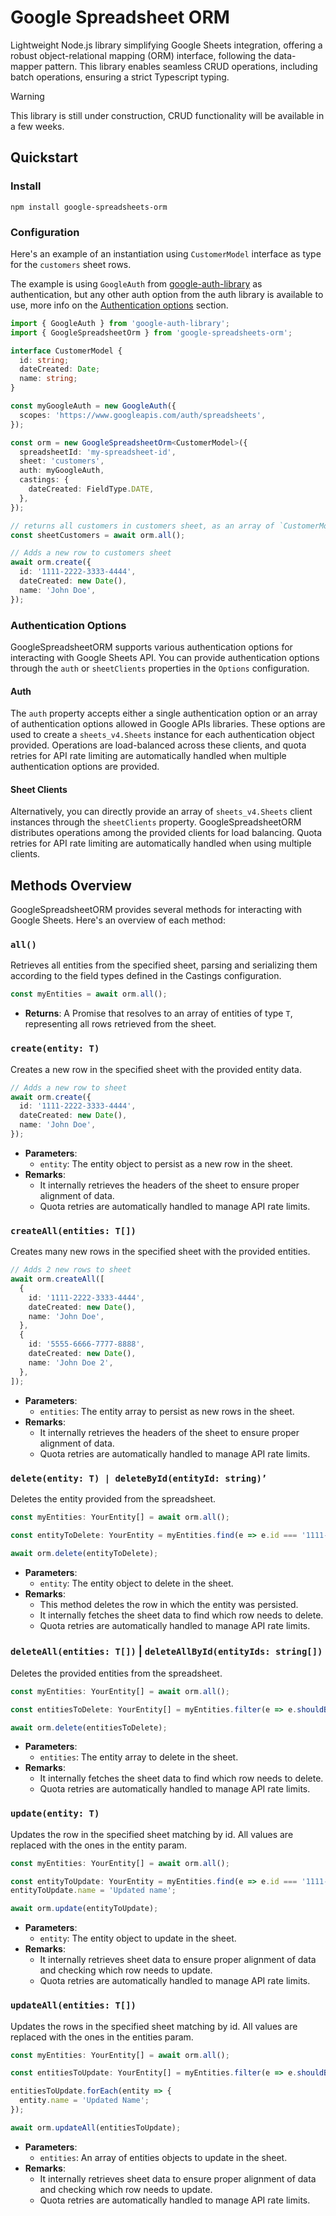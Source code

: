 # Google Spreadsheet ORM

Lightweight Node.js library simplifying Google Sheets integration, offering a robust
object-relational mapping (ORM) interface, following the data-mapper pattern.
This library enables seamless CRUD operations, including batch operations, ensuring a strict Typescript typing.

> [!WARNING]  
> This library is still under construction, CRUD functionality will be available in a few weeks.

## Quickstart

### Install

```shell
npm install google-spreadsheets-orm
```

### Configuration

Here's an example of an instantiation using `CustomerModel` interface as type for the `customers` sheet rows.

The example is using `GoogleAuth` from [google-auth-library](https://github.com/googleapis/google-auth-library-nodejs)
as authentication, but any other auth option from the auth library is available to use, more info on the
[Authentication options](#authentication-options) section.

```typescript
import { GoogleAuth } from 'google-auth-library';
import { GoogleSpreadsheetOrm } from 'google-spreadsheets-orm';

interface CustomerModel {
  id: string;
  dateCreated: Date;
  name: string;
}

const myGoogleAuth = new GoogleAuth({
  scopes: 'https://www.googleapis.com/auth/spreadsheets',
});

const orm = new GoogleSpreadsheetOrm<CustomerModel>({
  spreadsheetId: 'my-spreadsheet-id',
  sheet: 'customers',
  auth: myGoogleAuth,
  castings: {
    dateCreated: FieldType.DATE,
  },
});

// returns all customers in customers sheet, as an array of `CustomerModel`
const sheetCustomers = await orm.all();

// Adds a new row to customers sheet
await orm.create({
  id: '1111-2222-3333-4444',
  dateCreated: new Date(),
  name: 'John Doe',
});
```

### Authentication Options

GoogleSpreadsheetORM supports various authentication options for interacting with Google Sheets API. You can provide
authentication options through the `auth` or `sheetClients` properties in the `Options` configuration.

#### Auth

The `auth` property accepts either a single authentication option or an array of authentication options allowed in
Google APIs libraries. These options are used to create a `sheets_v4.Sheets` instance for each authentication object
provided. Operations are load-balanced across these clients, and quota retries for API rate limiting are automatically
handled when multiple authentication options are provided.

#### Sheet Clients

Alternatively, you can directly provide an array of `sheets_v4.Sheets` client instances through the `sheetClients`
property. GoogleSpreadsheetORM distributes operations among the provided clients for load balancing. Quota retries for
API rate limiting are automatically handled when using multiple clients.

## Methods Overview

GoogleSpreadsheetORM provides several methods for interacting with Google Sheets. Here's an overview of each method:

### `all()`

Retrieves all entities from the specified sheet, parsing and serializing them according to the field types defined in
the Castings configuration.

```typescript
const myEntities = await orm.all();
```

- **Returns**: A Promise that resolves to an array of entities of type `T`, representing all rows retrieved from the
  sheet.

### `create(entity: T)`

Creates a new row in the specified sheet with the provided entity data.

```typescript
// Adds a new row to sheet
await orm.create({
  id: '1111-2222-3333-4444',
  dateCreated: new Date(),
  name: 'John Doe',
});
```

- **Parameters**:
  - `entity`: The entity object to persist as a new row in the sheet.
- **Remarks**:
  - It internally retrieves the headers of the sheet to ensure proper alignment of data.
  - Quota retries are automatically handled to manage API rate limits.

### `createAll(entities: T[])`

Creates many new rows in the specified sheet with the provided entities.

```typescript
// Adds 2 new rows to sheet
await orm.createAll([
  {
    id: '1111-2222-3333-4444',
    dateCreated: new Date(),
    name: 'John Doe',
  },
  {
    id: '5555-6666-7777-8888',
    dateCreated: new Date(),
    name: 'John Doe 2',
  },
]);
```

- **Parameters**:
  - `entities`: The entity array to persist as new rows in the sheet.
- **Remarks**:
  - It internally retrieves the headers of the sheet to ensure proper alignment of data.
  - Quota retries are automatically handled to manage API rate limits.

### `delete(entity: T) | deleteById(entityId: string)’`

Deletes the entity provided from the spreadsheet.

```typescript
const myEntities: YourEntity[] = await orm.all();

const entityToDelete: YourEntity = myEntities.find(e => e.id === '1111-2222-3333-4444');

await orm.delete(entityToDelete);
```

- **Parameters**:
  - `entity`: The entity object to delete in the sheet.
- **Remarks**:
  - This method deletes the row in which the entity was persisted.
  - It internally fetches the sheet data to find which row needs to delete.
  - Quota retries are automatically handled to manage API rate limits.

### `deleteAll(entities: T[])` | `deleteAllById(entityIds: string[])` 

Deletes the provided entities from the spreadsheet.

```typescript
const myEntities: YourEntity[] = await orm.all();

const entitiesToDelete: YourEntity[] = myEntities.filter(e => e.shouldBeDeleted());

await orm.delete(entitiesToDelete);
```

- **Parameters**:
  - `entities`: The entity array to delete in the sheet.
- **Remarks**:
  - It internally fetches the sheet data to find which row needs to delete.
  - Quota retries are automatically handled to manage API rate limits.

### `update(entity: T)`

Updates the row in the specified sheet matching by id. All values are replaced with the ones in the entity param.

```typescript
const myEntities: YourEntity[] = await orm.all();

const entityToUpdate: YourEntity = myEntities.find(e => e.id === '1111-2222-3333-4444');
entityToUpdate.name = 'Updated name';

await orm.update(entityToUpdate);
```

- **Parameters**:
  - `entity`: The entity object to update in the sheet.
- **Remarks**:
  - It internally retrieves sheet data to ensure proper alignment of data and checking which row needs to update.
  - Quota retries are automatically handled to manage API rate limits.

### `updateAll(entities: T[])`

Updates the rows in the specified sheet matching by id. All values are replaced with the ones in the entities param.

```typescript
const myEntities: YourEntity[] = await orm.all();

const entitiesToUpdate: YourEntity[] = myEntities.filter(e => e.shouldBeDeleted());

entitiesToUpdate.forEach(entity => {
  entity.name = 'Updated Name';
});

await orm.updateAll(entitiesToUpdate);
```

- **Parameters**:
  - `entities`: An array of entities objects to update in the sheet.
- **Remarks**:
  - It internally retrieves sheet data to ensure proper alignment of data and checking which row needs to update.
  - Quota retries are automatically handled to manage API rate limits.
